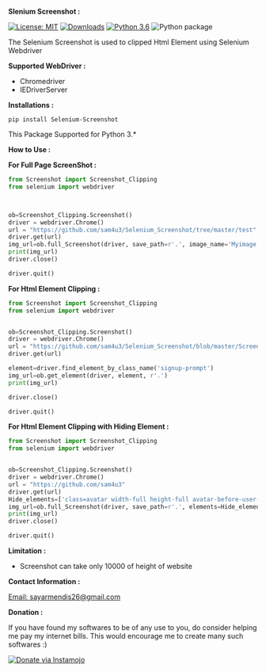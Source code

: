 
**Slenium Screenshot :**

[![License: MIT](https://img.shields.io/badge/License-MIT-yellow.svg)](https://opensource.org/licenses/MIT)
[![Downloads](https://pepy.tech/badge/selenium-screenshot)](https://pepy.tech/project/selenium-screenshot)
[![Python 3.6](https://img.shields.io/badge/python-3.6-blue.svg)](https://www.python.org/downloads/release/python-360/)
![Python package](https://github.com/sam4u3/Selenium_Screenshot/workflows/Python%20package/badge.svg)


The Selenium Screenshot is used to clipped Html Element using Selenium Webdriver

**Supported WebDriver :**

- Chromedriver
- IEDriverServer

**Installations :**

`pip install Selenium-Screenshot`

This Package Supported for Python 3.*

**How to Use :** 

**For Full Page ScreenShot :**
```python
from Screenshot import Screenshot_Clipping
from selenium import webdriver



ob=Screenshot_Clipping.Screenshot()
driver = webdriver.Chrome()
url = "https://github.com/sam4u3/Selenium_Screenshot/tree/master/test"
driver.get(url)
img_url=ob.full_Screenshot(driver, save_path=r'.', image_name='Myimage.png')
print(img_url)
driver.close()

driver.quit()
```

**For Html Element Clipping :**

````python
from Screenshot import Screenshot_Clipping
from selenium import webdriver


ob=Screenshot_Clipping.Screenshot()
driver = webdriver.Chrome()
url = "https://github.com/sam4u3/Selenium_Screenshot/blob/master/Screenshot/Screenshot_Clipping.py"
driver.get(url)

element=driver.find_element_by_class_name('signup-prompt')
img_url=ob.get_element(driver, element, r'.')
print(img_url)

driver.close()

driver.quit()

````

**For Html Element Clipping with Hiding Element :**
````python
from Screenshot import Screenshot_Clipping
from selenium import webdriver


ob=Screenshot_Clipping.Screenshot()
driver = webdriver.Chrome()
url = "https://github.com/sam4u3"
driver.get(url)
Hide_elements=['class=avatar width-full height-full avatar-before-user-status'] # Use full class name
img_url=ob.full_Screenshot(driver, save_path=r'.', elements=Hide_elements, image_name='Myimage.png')
print(img_url)
driver.close()

driver.quit()


````
**Limitation :**

- Screenshot can take only 10000 of height of website


**Contact Information :**

[Email: sayarmendis26@gmail.com](mailto::sayarmendis26@gmail.com)

**Donation :**

If you have found my softwares to be of any use to you, do consider helping me pay my internet bills. This would encourage me to create many such softwares :)

<a href="https://www.instamojo.com/@sayarmendis26/" target="_blank"><img src="https://www.soldermall.com/images/pic-online-payment.jpg" alt="Donate via Instamojo" title="Donate via instamojo" /></a>
